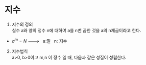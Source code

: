 # 지수
1. 지수의 정의  
 실수 a와 양의 정수 n에 대하여 a를 n번 곱한 것을 a의 n제곱이라고 한다.
  + $a^{m}=N$ --->  &nbsp;&nbsp;a:밑    &nbsp;&nbsp;n: 지수
2. 지수법칙  
  a>0, b>0이고 m,n 이 정수 일 때, 다음과 같은 성질이 성립한다.
